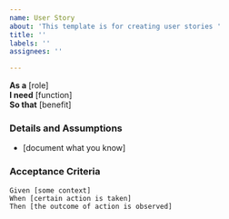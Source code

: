 ```yaml
---
name: User Story
about: 'This template is for creating user stories '
title: ''
labels: ''
assignees: ''

---
```


**As a** [role]  
 **I need** [function]  
 **So that** [benefit]  
   
 ### Details and Assumptions
 * [document what you know]

### Acceptance Criteria  
   
 ```gherkin
 Given [some context]
 When [certain action is taken]
 Then [the outcome of action is observed]
 ```
